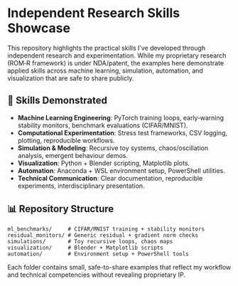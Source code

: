 # Independent Research Skills Showcase

This repository highlights the practical skills I’ve developed through independent research and experimentation. While my proprietary research (ROM‑R framework) is under NDA/patent, the examples here demonstrate applied skills across machine learning, simulation, automation, and visualization that are safe to share publicly.

## 🔑 Skills Demonstrated

- **Machine Learning Engineering**: PyTorch training loops, early‑warning stability monitors, benchmark evaluations (CIFAR/MNIST).
- **Computational Experimentation**: Stress test frameworks, CSV logging, plotting, reproducible workflows.
- **Simulation & Modeling**: Recursive toy systems, chaos/oscillation analysis, emergent behaviour demos.
- **Visualization**: Python + Blender scripting, Matplotlib plots.
- **Automation**: Anaconda + WSL environment setup, PowerShell utilities.
- **Technical Communication**: Clear documentation, reproducible experiments, interdisciplinary presentation.

## 📊 Repository Structure

```
ml_benchmarks/     # CIFAR/MNIST training + stability monitors
residual_monitors/ # Generic residual + gradient norm checks
simulations/       # Toy recursive loops, chaos maps
visualization/     # Blender + Matplotlib scripts
automation/        # Environment setup + PowerShell tools
```

Each folder contains small, safe-to-share examples that reflect my workflow and technical competencies without revealing proprietary IP.

